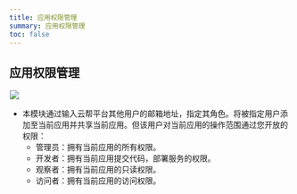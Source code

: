 ```yaml
---
title: 应用权限管理
summary: 应用权限管理
toc: false
---
```


<div id="toc"></div>


## 应用权限管理

<img src="https://static.goodrain.com/images/acp/docs/user-docs/myapps/V3.5/myapp-config4.png" style="border:1px solid #eee;max-width:100%" />

- 本模块通过输入云帮平台其他用户的邮箱地址，指定其角色。将被指定用户添加至当前应用并共享当前应用。但该用户对当前应用的操作范围通过您开放的权限：
  - 管理员：拥有当前应用的所有权限。
  - 开发者：拥有当前应用提交代码，部署服务的权限。
  - 观察者：拥有当前应用的只读权限。
  - 访问者：拥有当前应用的访问权限。